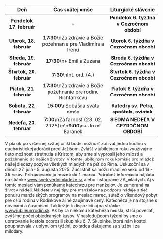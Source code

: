 <!-- title: "Informácie o omšiach - 16. - 23. február" -->
<!-- date: "2025-02-16" -->

<!-- table-setup wrapStyle=row; wrapOn=max-width:767px; wrapHideHeader=true -->
| Deň | Čas svätej omše | Liturgické slávenie |
| :---: | :---: | :---: |
| **Pondelok, 17. február** | **-** | **Pondelok 6. týždňa v Cezročnom období** |
| **Utorok, 18. február** | **17:30**\nZa zdravie a Božie požehnanie pre Vladimíra a Irenu | **Utorok 6. týždňa v Cezročnom období** |
| **Streda, 19. február** | **17:30**\n+ Emil a Zuzana | **Streda 6. týždňa v Cezročnom období** |
| **Štvrtok, 20. február** | **7:30**\nInt. ord. (4.) | **Štvrtok 6. týždňa v Cezročnom období** |
| **Piatok, 21. február** | **17:30**\nZa zdravie a Božie požehnanie pre rodinu Richtárikovú | **Piatok 6. týždňa v Cezročnom období** |
| **Sobota, 22. február** | **15:00**\nSobášna svätá omša | **Katedry sv. Petra, apoštola, sviatok** |
| **Nedeľa, 23. február** | **7:00**\nZa farnosť (23. 02. 2025)\n\n**9:00**\n+ Jozef Baránek | **SIEDMA NEDEĽA V CEZROČNOM OBDOBÍ** |


V piatok po večernej svätej omši bude možnosť zotrvať jednu hodinu v eucharistickej adorácii pred Ježišom. Zvlášť v jubilejnom roku využívajme tieto možnosti stretnutia s Kristom, aby sme si vyprosili jeho milosti a požehnanie do našich životov. 
V tomto jubilejnom roku komisia pre mládež našej diecézy pozýva všetkých mladých na púť do Ríma. Uskutoční sa v dňoch 27. júla - 5. augusta 2025. Zúčastniť sa môžu mladí vo veku od 16 - 35 rokov. Prihlasovanie je možné do 1. marca. Potrebné informácie nájdete na stránke www.svetovednimladeze.sk alebo instagrame ZA_mladych. 
Aj v tomto mesiaci vám ponúkame katechézu pre manželov. Je zameraná na život v nádeji. Nájdete v nej tipy pre manželov na podporu nádeje a tiež ponuku manželských programov na mesiac marec, súťaž o víkendový pobyt pre celú rodinu v Rodinkove a iné zaujímavé ceny. Katechéza je na stojane s novinami a časopismi. Taktiež je k dispozícii aj na stránke www.jubileumrodin.sk. Ak by sa niekomu katechéza neušla, stačí povedať, zvýšime počet objednaných kusov. 
V nasledujúcom týždni by sme o upratovanie kostola poprosili skupinku č. 7. Skupinke, ktorá nám kostol poupratovala v uplynulom týždni, zo srdca ďakujeme za službu i za milodary.

